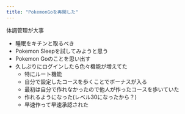 ```yaml
---
title: "PokemonGoを再開した"
---
```


体調管理が大事
- 睡眠をキチンと取るべき
- Pokemon Sleepを試してみようと思う
- Pokemon Goのことを思い出す
- 久しぶりにログインしたら色々機能が増えてた
    - 特にルート機能
    - 自分で設定したコースを歩くことでボーナスが入る
    - 最初は自分で作れなかったので他人が作ったコースを歩いていた
    - 作れるようになった(レベル30になったから？)
    - 早速作って早速承認された
